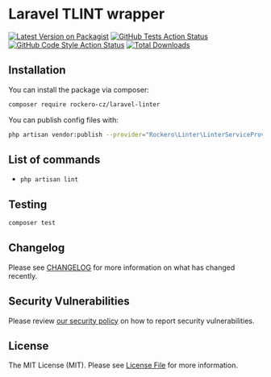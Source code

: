 # Laravel TLINT wrapper

[![Latest Version on Packagist](https://img.shields.io/packagist/v/rockero-cz/ci.svg?style=flat-square)](https://packagist.org/packages/rockero-cz/ci)
[![GitHub Tests Action Status](https://img.shields.io/github/workflow/status/rockero-cz/ci/run-tests?label=tests)](https://github.com/rockero-cz/ci/actions?query=workflow%3Arun-tests+branch%3Amain)
[![GitHub Code Style Action Status](https://img.shields.io/github/workflow/status/rockero-cz/ci/Fix%20PHP%20code%20style%20issues?label=code%20style)](https://github.com/rockero-cz/ci/actions?query=workflow%3A"Fix+PHP+code+style+issues"+branch%3Amain)
[![Total Downloads](https://img.shields.io/packagist/dt/rockero-cz/ci.svg?style=flat-square)](https://packagist.org/packages/spatie/ci)

## Installation

You can install the package via composer:

```bash
composer require rockero-cz/laravel-linter
```

You can publish config files with:

```bash
php artisan vendor:publish --provider="Rockero\Linter\LinterServiceProvider" --tag="config"
```

## List of commands

- `php artisan lint`

## Testing

```bash
composer test
```

## Changelog

Please see [CHANGELOG](CHANGELOG.md) for more information on what has changed recently.


## Security Vulnerabilities

Please review [our security policy](../../security/policy) on how to report security vulnerabilities.

## License

The MIT License (MIT). Please see [License File](LICENSE.md) for more information.
